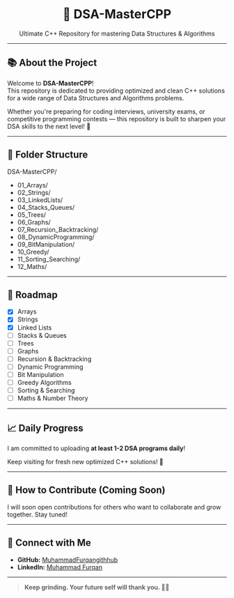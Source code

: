 <h1 align="center">🚀 DSA-MasterCPP</h1>
<p align="center">Ultimate C++ Repository for mastering Data Structures & Algorithms</p>

---

## 📚 About the Project

Welcome to **DSA-MasterCPP**!  
This repository is dedicated to providing optimized and clean C++ solutions for a wide range of Data Structures and Algorithms problems.

Whether you're preparing for coding interviews, university exams, or competitive programming contests — this repository is built to sharpen your DSA skills to the next level! 🚀

---

## 📂 Folder Structure
DSA-MasterCPP/ 
- 01_Arrays/
- 02_Strings/ 
- 03_LinkedLists/ 
- 04_Stacks_Queues/ 
- 05_Trees/ 
- 06_Graphs/ 
- 07_Recursion_Backtracking/ 
- 08_DynamicProgramming/ 
- 09_BitManipulation/ 
- 10_Greedy/ 
- 11_Sorting_Searching/ 
- 12_Maths/


---

## 🎯 Roadmap
- [x] Arrays
- [x] Strings
- [x] Linked Lists
- [ ] Stacks & Queues
- [ ] Trees
- [ ] Graphs
- [ ] Recursion & Backtracking
- [ ] Dynamic Programming
- [ ] Bit Manipulation
- [ ] Greedy Algorithms
- [ ] Sorting & Searching
- [ ] Maths & Number Theory

---

## 📈 Daily Progress
I am committed to uploading **at least 1-2 DSA programs daily**!

Keep visiting for fresh new optimized C++ solutions! 🚀

---

## 🤝 How to Contribute (Coming Soon)
I will soon open contributions for others who want to collaborate and grow together. Stay tuned!

---

## 📧 Connect with Me
- **GitHub:** [MuhammadFurqangithhub](https://github.com/MuhammadFurqangithhub)
- **LinkedIn:** [Muhammad Furqan](https://www.linkedin.com/in/m-furqan/)

---

> **Keep grinding. Your future self will thank you. 🚀💯**
